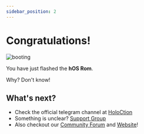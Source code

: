 ```yaml
---
sidebar_position: 2
---
```


# Congratulations!

![booting](/img/ph-booting.png)

You have just flashed the **hOS Rom**.

Why? Don't know!

## What's next?

- Check the official telegram channel at [HoloCtion](https://t.me/sfirebase)
- Something is unclear? [Support Group](https://t.me/sfiercht)
- Also checkout our [Community Forum](https://forum.hentaios.com/) and [Website](https://wiki.newcentrix.helluvaos.com/)!
